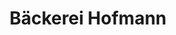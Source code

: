 ---
title: "Bäckerei Hofmann"
url: /velburg/baeckerei-hofmann-neumarkter-strasse/
shop: Bäckerei
---